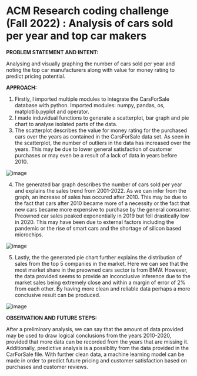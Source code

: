 # ACM Research coding challenge (Fall 2022) : Analysis of cars sold per year and top car makers

<b>PROBLEM STATEMENT AND INTENT:</b>

Analysing and visually graphing the number of cars sold per year and noting the top car manufacturers along with value for money rating to predict pricing potential.   

<b>APPROACH:</b>

1. Firstly, I imported multiple modules to integrate the CarsForSale database with python. Imported modules: numpy, pandas, os, matplotlib.pyplot and operator.
2. I made induvidual functions to generate a scatterplot, bar graph and pie chart to analyse isolated parts of the data.
3. The scatterplot describes the value for money rating for the purchased cars over the years as contained in the CarsForSale data set. As seen in the scatterplot, the number of outliers in the data has increased over the years. This may be due to lower general satisfaction of customer purchases or may even be a result of a lack of data in years before 2010.

![image](https://user-images.githubusercontent.com/112913549/188533536-971b0dbd-1a30-4a1b-9c93-4b37a5a9607a.png)

4. The generated bar graph describes the number of cars sold per year and explains the sales trend from 2001-2022. As we can infer from the graph, an increase of sales has occured after 2010. This may be due to the fact that cars after 2010 became more of a necessity or the fact that new cars became more expensive to purchase by the general consumer. Preowned car sales peaked exponentially in 2019 but fell drastically low in 2020. This may have been due to external factors including the pandemic or the rise of smart cars and the shortage of silicon based microchips.

![image](https://user-images.githubusercontent.com/112913549/188533629-ae3bdfdd-92aa-46ac-8779-45e7442fd16f.png)

5. Lastly, the the generated pie chart further explains the distribution of sales from the top 5 companies in the market. Here we can see that the most market share in the preowned cars sector is from BMW. However, the data provided seems to provide an inconclusive inference due to the market sales being extremely close and within a margin of error of 2% from each other. By having more clean and reliable data perhaps a more conclusive result can be produced.

![image](https://user-images.githubusercontent.com/112913549/188533694-c10885d2-7139-413f-8072-e1244cc864a4.png)


<b>OBSERVATION AND FUTURE STEPS:</b>

After a preliminary analysis, we can say that the amount of data provided may be used to draw logical conclusions from the years 2010-2020, provided that more data can be recorded from the years that are missing it. Additionally, predictive analysis is a possiblity from the data provided in the CarForSale file. With further clean data, a machine learning model can be made in order to predict future pricing and customer satisfaction based on purchases and customer reviews. 
